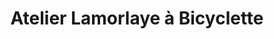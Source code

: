 ---
title: "Atelier Lamorlaye à Bicyclette"
url: /lamorlaye/atelier-lamorlaye-a-bicyclette/
shop: Fahrrad
---